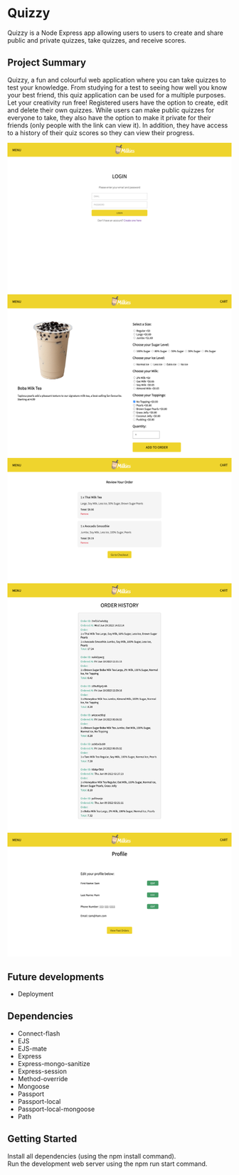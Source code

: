# Quizzy

Quizzy is a Node Express app allowing users to users to create and share public and private quizzes, take quizzes, and receive scores.

## Project Summary

Quizzy, a fun and colourful web application where you can take quizzes to test your knowledge. From studying for a test to seeing how well you know your best friend, this quiz application can be used for a multiple purposes. Let your creativity run free! Registered users have the option to create, edit and delete their own quizzes. While users can make public quizzes for everyone to take, they also have the option to make it private for their friends (only people with the link can view it). In addition, they have access to a history of their quiz scores so they can view their progress.

!["quiz page"](https://github.com/mpham-12/food-app/blob/main/docs/login.png)
!["order page"](https://github.com/mpham-12/food-app/blob/main/docs/order.png)
!["cart page"](https://github.com/mpham-12/food-app/blob/main/docs/cart.png)
!["order history page"](https://github.com/mpham-12/food-app/blob/main/docs/order%20history.png)
!["profile page"](https://github.com/mpham-12/food-app/blob/main/docs/profile.png)

## Future developments

- Deployment

## Dependencies

- Connect-flash
- EJS
- EJS-mate
- Express
- Express-mongo-sanitize
- Express-session
- Method-override
- Mongoose
- Passport
- Passport-local
- Passport-local-mongoose
- Path

## Getting Started

Install all dependencies (using the npm install command). 
<br />
Run the development web server using the npm run start command.